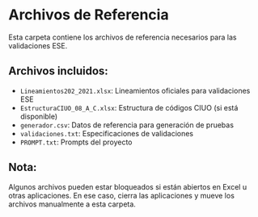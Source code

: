 # Archivos de Referencia

Esta carpeta contiene los archivos de referencia necesarios para las validaciones ESE.

## Archivos incluidos:

- `Lineamientos202_2021.xlsx`: Lineamientos oficiales para validaciones ESE
- `EstructuraCIUO_08_A_C.xlsx`: Estructura de códigos CIUO (si está disponible)
- `generador.csv`: Datos de referencia para generación de pruebas
- `validaciones.txt`: Especificaciones de validaciones
- `PROMPT.txt`: Prompts del proyecto

## Nota:
Algunos archivos pueden estar bloqueados si están abiertos en Excel u otras aplicaciones.
En ese caso, cierra las aplicaciones y mueve los archivos manualmente a esta carpeta.